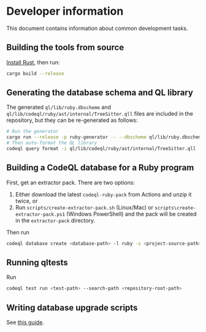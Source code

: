 # Developer information

This document contains information about common development tasks.

## Building the tools from source

[Install Rust](https://www.rust-lang.org/tools/install), then run:

```bash
cargo build --release
```

## Generating the database schema and QL library

The generated `ql/lib/ruby.dbscheme` and `ql/lib/codeql/ruby/ast/internal/TreeSitter.qll` files are included in the repository, but they can be re-generated as follows:

```bash
# Run the generator
cargo run --release -p ruby-generator -- --dbscheme ql/lib/ruby.dbscheme --library ql/lib/codeql/ruby/ast/internal/TreeSitter.qll
# Then auto-format the QL library
codeql query format -i ql/lib/codeql/ruby/ast/internal/TreeSitter.qll
```

## Building a CodeQL database for a Ruby program

First, get an extractor pack. There are two options:

1. Either download the latest `codeql-ruby-pack` from Actions and unzip it twice, or
2. Run `scripts/create-extractor-pack.sh` (Linux/Mac) or `scripts\create-extractor-pack.ps1` (Windows PowerShell) and the pack will be created in the `extractor-pack` directory.

Then run

```bash
codeql database create <database-path> -l ruby -s <project-source-path> --search-path <extractor-pack-path>
```

## Running qltests

Run

```bash
codeql test run <test-path> --search-path <repository-root-path>
```

## Writing database upgrade scripts

See [this guide](prepare-db-upgrade.md).
